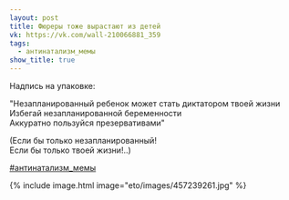 ```yaml
---
layout: post
title: Фюреры тоже вырастают из детей
vk: https://vk.com/wall-210066881_359
tags:
  - антинатализм_мемы
show_title: true
---
```

Надпись на упаковке: 

"Незапланированный ребенок может стать диктатором твоей жизни<br>
Избегай незапланированной беременности<br>
Аккуратно пользуйся презервативами"

(Если бы только незапланированный!<br>
Если бы только твоей жизни!..)

[#антинатализм_мемы](poisk.html#антинатализм_мемы)

{% include image.html image="eto/images/457239261.jpg" %}